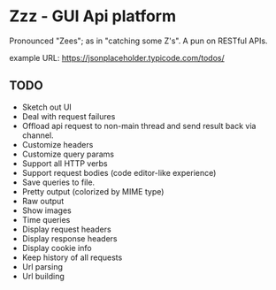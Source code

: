 # Zzz - GUI Api platform

Pronounced "Zees"; as in "catching some Z's". A pun on RESTful APIs.

example URL: https://jsonplaceholder.typicode.com/todos/

## TODO
- Sketch out UI
- Deal with request failures
- Offload api request to non-main thread and send result back via channel.
- Customize headers
- Customize query params
- Support all HTTP verbs
- Support request bodies (code editor-like experience)
- Save queries to file.
- Pretty output (colorized by MIME type)
- Raw output
- Show images
- Time queries
- Display request headers
- Display response headers
- Display cookie info
- Keep history of all requests
- Url parsing
- Url building

